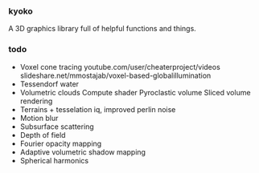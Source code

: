 ### kyoko ###

A 3D graphics library full of helpful functions and things.

### todo ###

* Voxel cone tracing
	youtube.com/user/cheaterproject/videos
	slideshare.net/mmostajab/voxel-based-globalillumination
* Tessendorf water
* Volumetric clouds
	Compute shader
	Pyroclastic volume
	Sliced volume rendering
* Terrains + tesselation
	iq, improved perlin noise
* Motion blur
* Subsurface scattering
* Depth of field
* Fourier opacity mapping
* Adaptive volumetric shadow mapping
* Spherical harmonics